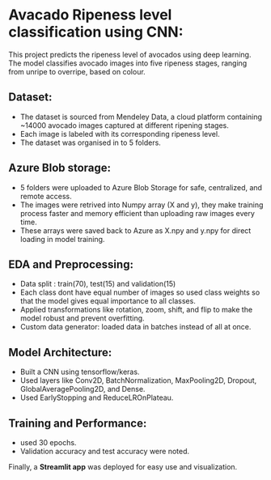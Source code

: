 # Avacado Ripeness level classification using CNN:
This project predicts the ripeness level of avocados using deep learning. The model classifies avocado images into five ripeness stages, ranging from unripe to overripe, based on colour.

## Dataset: 
- The dataset is sourced from Mendeley Data, a cloud platform containing ~14000 avocado images captured at different ripening stages. 
- Each image is labeled with its corresponding ripeness level. 
- The dataset was organised in to 5 folders.

## Azure Blob storage:
- 5 folders were uploaded to Azure Blob Storage for safe, centralized, and remote access.
- The images were retrived into Numpy array (X and y), they make training process faster and memory efficient than uploading raw images every time.
- These arrays were saved back to Azure as X.npy and y.npy for direct loading in model training.

## EDA and Preprocessing:
- Data split : train(70), test(15) and validation(15)
- Each class dont have equal number of images so used class weights so that the model gives equal importance to all classes.
- Applied transformations like rotation, zoom, shift, and flip to make the model robust and prevent overfitting.
- Custom data generator: loaded data in batches instead of all at once.

## Model Architecture: 
- Built a CNN using tensorflow/keras.
- Used layers like Conv2D, BatchNormalization, MaxPooling2D, Dropout, GlobalAveragePooling2D, and Dense.
- Used EarlyStopping and ReduceLROnPlateau.

## Training and Performance: 
- used 30 epochs.
- Validation accuracy and test accuracy were noted.

Finally, a **Streamlit app** was deployed for easy use and visualization.
